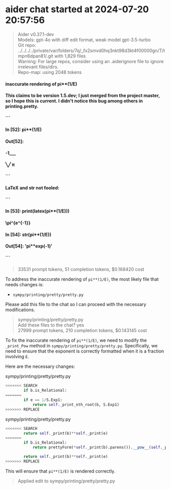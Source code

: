 
# aider chat started at 2024-07-20 20:57:56

> Aider v0.37.1-dev  
> Models: gpt-4o with diff edit format, weak model gpt-3.5-turbo  
> Git repo: ../../../../private/var/folders/7q/_fx2smvd0hq3nkt98d3kt4f00000gn/T/tmpn6dpan81/.git with 1,829 files  
> Warning: For large repos, consider using an .aiderignore file to ignore irrelevant files/dirs.  
> Repo-map: using 2048 tokens  

#### inaccurate rendering of pi**(1/E)  
#### This claims to be version 1.5.dev; I just merged from the project master, so I hope this is current.  I didn't notice this bug among others in printing.pretty.  
####   
#### ```  
#### In [52]: pi**(1/E)                                                                 
#### Out[52]:   
#### -1___  
#### ╲╱ π   
####   
#### ```  
#### LaTeX and str not fooled:  
#### ```  
#### In [53]: print(latex(pi**(1/E)))                                                   
#### \pi^{e^{-1}}  
####   
#### In [54]: str(pi**(1/E))                                                            
#### Out[54]: 'pi**exp(-1)'  
#### ```  
####  
> 33531 prompt tokens, 51 completion tokens, $0.168420 cost  

To address the inaccurate rendering of `pi**(1/E)`, the most likely file that needs changes is:

- `sympy/printing/pretty/pretty.py`

Please add this file to the chat so I can proceed with the necessary modifications.

> sympy/printing/pretty/pretty.py  
> Add these files to the chat? yes  
> 27999 prompt tokens, 210 completion tokens, $0.143145 cost  

To fix the inaccurate rendering of `pi**(1/E)`, we need to modify the `_print_Pow` method in `sympy/printing/pretty/pretty.py`. Specifically, we need to ensure that the exponent is correctly formatted when it is a fraction involving `E`.

Here are the necessary changes:

sympy/printing/pretty/pretty.py
```python
<<<<<<< SEARCH
        if b.is_Relational:
=======
        if e == 1/S.Exp1:
            return self._print_nth_root(b, S.Exp1)
>>>>>>> REPLACE
```

sympy/printing/pretty/pretty.py
```python
<<<<<<< SEARCH
        return self._print(b)**self._print(e)
=======
        if b.is_Relational:
            return prettyForm(*self._print(b).parens()).__pow__(self._print(e))

        return self._print(b)**self._print(e)
>>>>>>> REPLACE
```

This will ensure that `pi**(1/E)` is rendered correctly.

> Applied edit to sympy/printing/pretty/pretty.py  
